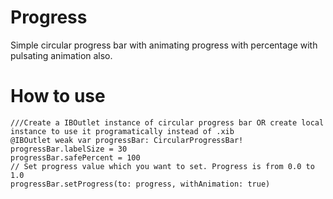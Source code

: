  # Progress

Simple circular progress bar with animating progress with percentage with pulsating animation also. 


# How to use


```ios
///Create a IBOutlet instance of circular progress bar OR create local instance to use it programatically instead of .xib
@IBOutlet weak var progressBar: CircularProgressBar!
progressBar.labelSize = 30
progressBar.safePercent = 100
// Set progress value which you want to set. Progress is from 0.0 to 1.0
progressBar.setProgress(to: progress, withAnimation: true)
```
